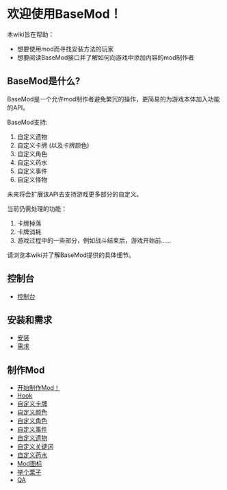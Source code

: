 # 欢迎使用BaseMod！

本wiki旨在帮助：

* 想要使用mod而寻找安装方法的玩家
* 想要阅读BaseMod接口并了解如何向游戏中添加内容的mod制作者

## BaseMod是什么?

BaseMod是一个允许mod制作者避免繁冗的操作，更简易的为游戏本体加入功能的API。

BaseMod支持:
1. 自定义遗物
1. 自定义卡牌 (以及卡牌颜色)
1. 自定义角色
1. 自定义药水
1. 自定义事件
1. 自定义怪物

未来将会扩展该API去支持游戏更多部分的自定义。

当前仍需处理的功能：

1. 卡牌掉落
2. 卡牌消耗
3. 游戏过程中的一些部分，例如战斗结束后，游戏开始前……

请浏览本wiki并了解BaseMod提供的具体细节。

## 控制台
* [控制台](/Console.md)

## 安装和需求
* [安装](./Installation.md)
* [需求](./Requirements.md)

## 制作Mod
* [开始制作Mod！](./Getting-Started-(For-Modders).md)
* [Hook](./Hooks.md)
* [自定义卡牌](./Custom-Cards.md)
* [自定义颜色](./Custom-Colors.md)
* [自定义角色](./Custom-Characters.md)
* [自定义事件](./Custom-Events.md)
* [自定义遗物](./Custom-Relics.md)
* [自定义关键词](./Custom-Keywords.md)
* [自定义药水](./Custom-Potions.md)
* [Mod图标](./Mod-Badges.md)
* [举个栗子](./Examples.md)
* [QA](./FAQ.md)